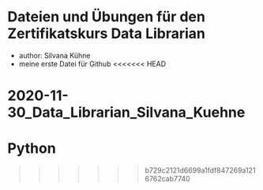 
# Dateien und Übungen für den Zertifikatskurs Data Librarian

- author: Silvana Kühne
- meine erste Datei für Github
<<<<<<< HEAD
# 2020-11-30_Data_Librarian_Silvana_Kuehne
Python
=======

>>>>>>> b729c2121d6699a1fdf847269a1216762cab7740

